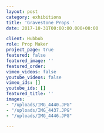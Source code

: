 ```yaml
---
layout: post
category: exhibitions
title: 'Gravestone Props '
date: 2017-10-31T00:00:00.000+00:00

client: Hubbub
role: Prop Maker
project_page: true
featured: false
featured_image: ''
featured_order: 
vimeo_videos: false
youtube_videos: false
vimeo_ids: []
youtube_ids: []
featured_title: ''
images:
- "/uploads/IMG_4440.JPG"
- "/uploads/IMG_4437.JPG"
- "/uploads/IMG_4446.JPG"

---
```


